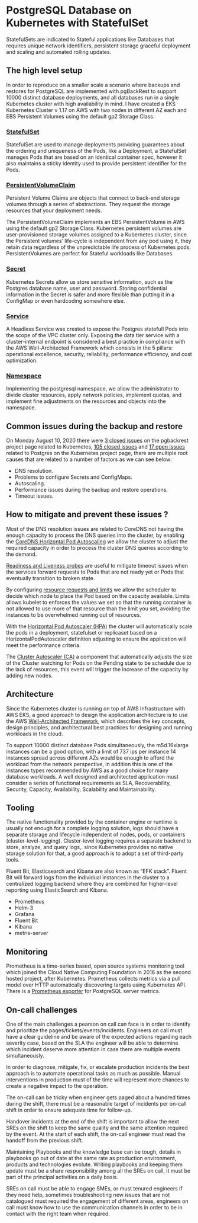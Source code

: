 
<!modificacao teste 1>
# PostgreSQL Database on Kubernetes with StatefulSet

StatefulSets are indicated to Stateful applications like Databases that requires unique network identifiers, persistent storage graceful deployment and scaling and automated rolling updates.

## The high level setup 

In order to reproduce on a smaller scale a scenario where backups and restores for PostgreSQL are implemented with pgBackRest to support 10000 distinct database deployments, and all databases run in a single Kubernetes cluster with high availability in mind. I have created a EKS Kubernetes Cluster v 1.17 on AWS with two nodes in different AZ each and EBS Persistent Volumes using the default gp2 Storage Class.

### [StatefulSet](../master/manifests/StatefulSet.yaml)

StatefulSet are used to manage deployments providing guarantees about the ordering and uniqueness of the Pods, like a Deployment, a StatefulSet manages Pods that are based on an identical container spec, however it also maintains a sticky identity used to provide persistent identifier for the Pods.

### [PersistentVolumeClaim](../master/manifests/PersistentVolumeClaim.yaml)

Persistent Volume Claims are objects that connect to back-end storage volumes through a series of abstractions. They request the storage resources that your deployment needs.

The PersistentVolumeClaim implements an EBS PersistentVolume in AWS using the default gp2 Storage Class. Kubernetes persistent volumes are user-provisioned storage volumes assigned to a Kubernetes cluster, since the Persistent volumes’ life-cycle is independent from any pod using it, they retain data regardless of the unpredictable life process of Kubernetes pods. PersistentVolumes are perfect for Stateful workloads like Databases.

### [Secret](../master/manifests/Secret.yaml)

Kubernetes Secrets allow us store sensitive information, such as the Postgres database name, user and password. Storing confidential information in the Secret is safer and more flexible than putting it in a ConfigMap or even hardcoding somewhere else. 

### [Service](../master/manifests/Service.yaml)

A Headless Service was created to expose the Postgres statefull Pods into the scope of the VPC cluster only. Exposing the data tier service with a cluster-internal endpoint is considered a best practice in compliance with the AWS Well-Architected Framework which consists in the 5 pillars: operational excellence, security, reliability, performance efficiency, and cost optimization.

### [Namespace](../master/manifests/Namespace.yaml)

Implementing the postgresql namespace, we allow the administrator to divide cluster resources, apply network policies, implement quotas, and implement fine adjustments on the resources and objects into the namespace.

## Common issues during the backup and restore 

On Monday August 10, 2020 there were [3 closed issues]( https://github.com/pgbackrest/pgbackrest/issues?q=is%3Aissue+Kubernetes+is%3Aclosed+) on the pgbackrest project page related to Kubernetes, [105 closed issues](https://github.com/kubernetes/kubernetes/issues?q=is%3Aissue+Postgres+is%3Aclosed) and [17 open issues](https://github.com/kubernetes/kubernetes/issues?q=is%3Aissue+Postgres+is%3Aopen) related to Postgres on the Kubernetes project page, there are multiple root causes that are related to a number of factors as we can see below:

* DNS resolution.
* Problems to configure Secrets and ConfigMaps.
* Autoscaling.
* Performance issues during the backup and restore operations.
* Timeout issues.

## How to mitigate and prevent these issues ? 

Most of the DNS resolution issues are related to CoreDNS not having the enough capacity to process the DNS queries into the cluster, by enabling the [CoreDNS Horizontal Pod Autoscaling](https://kubernetes.io/docs/tasks/administer-cluster/dns-horizontal-autoscaling/) we allow the cluster to adjust the required capacity in order to process the cluster DNS queries according to the demand. 

[Readiness and Liveness probes](https://kubernetes.io/docs/tasks/configure-pod-container/configure-liveness-readiness-startup-probes/) are useful to mitigate timeout issues when the services forward requests to Pods that are not ready yet or Pods that eventually transition to broken state.

By configuring [resource requests and limits](https://kubernetes.io/docs/concepts/configuration/manage-resources-containers/) we allow the scheduler to decide which node to place the Pod based on the capacity available. Limits allows kubelet to enforces the values we set so that the running container is not allowed to use more of that resource than the limit you set, avoiding the instances to be overwhelmed running out of resources.

With the [Horizontal Pod Autoscaler (HPA)](https://kubernetes.io/docs/tasks/run-application/horizontal-pod-autoscale/) the cluster will automatically scale the pods in a deployment, statefulset or replicaset based on a HorizontalPodAutoscaler definition adjusting to ensure the application will meet the performance criteria.

The [Cluster Autoscaler (CA)](https://github.com/kubernetes/autoscaler/tree/master/cluster-autoscaler) a component that automatically adjusts the size of the Cluster watching for Pods on the Pending state to be schedule due to the lack of resources, this event will trigger the increase of the capacity by adding new nodes.

## Architecture

Since the Kubernetes cluster is running on top of AWS Infrastructure with AWS EKS, a good approach to design the application architecture is to use the AWS [Well-Architected Framework](https://aws.amazon.com/architecture/well-architected/?wa-lens-whitepapers.sort-by=item.additionalFields.sortDate&wa-lens-whitepapers.sort-order=desc), which describes the key concepts, design principles, and architectural best practices for designing and running workloads in the cloud.

To support 10000 distinct database Pods simultaneously, the m5d.16xlarge instances can be a good option, with a limit of 737 ips per instance 14 instances spread across different AZs would be enough to afford the workload from the network perspective, in addition this is one of the instances types recommended by AWS as a good choice for many database workloads. A well designed and architected application must consider a series of functional requirements as SLA, Recoverability, Security, Capacity, Availability, Scalability and Maintainability.

## Tooling 

The native functionality provided by the container engine or runtime is usually not enough for a complete logging solution, logs should have a separate storage and lifecycle independent of nodes, pods, or containers (cluster-level-logging). Cluster-level logging requires a separate backend to store, analyze, and query logs,. since Kubernetes provides no native storage solution for that, a good approach is to adopt a set of third-party tools.

Fluent Bit, Elasticsearch and Kibana are also known as “EFK stack”. Fluent Bit will forward logs from the individual instances in the cluster to a centralized logging backend where they are combined for higher-level reporting using ElasticSearch and Kibana.

* Prometheus
* Helm-3
* Grafana
* Fluent Bit
* Kibana
* metris-server

## Monitoring

Prometheus is a time-series based, open source systems monitoring tool which joined the Cloud Native Computing Foundation in 2016 as the second hosted project, after Kubernetes. Prometheus collects metrics via a pull model over HTTP automatically discovering targets using Kubernetes API. There is a [Prometheus exporter](https://github.com/wrouesnel/postgres_exporter) for PostgreSQL server metrics.

## On-call challenges 

One of the main challenges a pearson on call can face is in order to identify and prioritize the pages/tickets/events/incidents. Engineers on call must have a clear guideline and be aware of the expected actions regarding each severity case, based on the SLA the engineer will be able to determine which incident deserve more attention in case there are multiple events simultaneously. 

In order to diagnose, mitigate, fix, or escalate production incidents the best approach is to automate operational tasks as much as possible. Manual interventions in production must of the time will represent more chances to create a negative impact to the operation.

The on-call can be tricky when engineer gets paged about a hundred times during the shift, there must be a reasonable target of incidents per on-call shift in order to ensure adequate time for follow-up.

Handover incidents at the end of the shift is important to allow the next SREs on the shift to keep the same quality and the same attention required by the event. At the start of each shift, the on-call engineer must read the handoff from the previous shift. 

Maintaining Playbooks and the knowledge base can be tough, details in playbooks go out of date at the same rate as production environment, products and technologies evolute. Writing playbooks and keeping them update must be a share responsibility among all the SREs on call, it must be part of the principal activities on a daily basis. 

SREs on call must be able to engage SMEs, or must tenured engineers if they need help, sometimes troubleshooting new issues that are not catalogued must required the engagement of different areas, engineers on call must know how to use the communication channels in order to be in contact with the right team when required.

